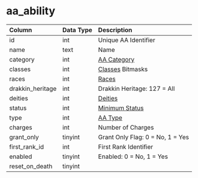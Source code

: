 # aa\_ability

| Column | Data Type | Description |
| :--- | :--- | :--- |
| id | int | Unique AA Identifier |
| name | text | Name |
| category | int | [AA Category](../../../../categories/aas/aa-categories) |
| classes | int | [Classes](../../../../categories/player/class-list) Bitmasks |
| races | int | [Races](../../../../categories/npc/race-list) |
| drakkin\_heritage | int | Drakkin Heritage: 127 = All |
| deities | int | [Deities](../../../../categories/player/deity-list) |
| status | int | [Minimum Status](../../../../categories/player/status-levels) |
| type | int | [AA Type](../../../../categories/aas/aa-types) |
| charges | int | Number of Charges |
| grant\_only | tinyint | Grant Only Flag: 0 = No, 1 = Yes |
| first\_rank\_id | int | First Rank Identifier |
| enabled | tinyint | Enabled: 0 = No, 1 = Yes |
| reset\_on\_death | tinyint |  |

